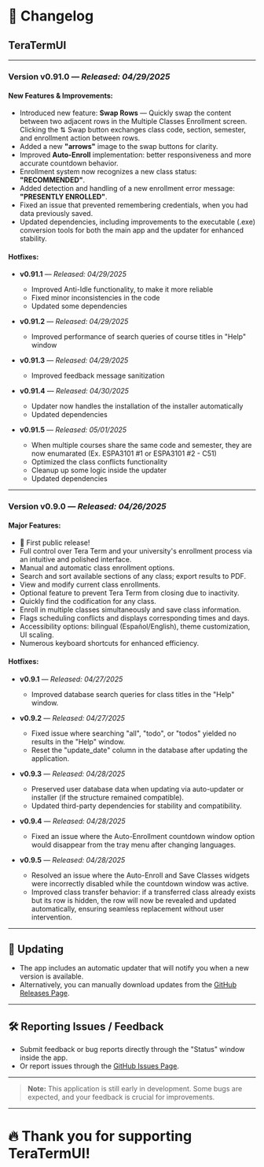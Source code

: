 # 📜 Changelog

## TeraTermUI

---

### **Version v0.91.0** — *Released: 04/29/2025*  

#### New Features & Improvements:
- Introduced new feature: **Swap Rows** — Quickly swap the content between two adjacent rows in the Multiple Classes Enrollment screen. Clicking the ⇅ Swap button exchanges class code, section, semester, and enrollment action between rows.
- Added a new **"arrows"** image to the swap buttons for clarity.
- Improved **Auto-Enroll** implementation: better responsiveness and more accurate countdown behavior.
- Enrollment system now recognizes a new class status: **"RECOMMENDED"**.
- Added detection and handling of a new enrollment error message: **"PRESENTLY ENROLLED"**.
- Fixed an issue that prevented remembering credentials, when you had data previously saved.
- Updated dependencies, including improvements to the executable (.exe) conversion tools for both the main app and the updater for enhanced stability.

#### Hotfixes:
- **v0.91.1** — *Released: 04/29/2025*
  - Improved Anti-Idle functionality, to make it more reliable
  - Fixed minor inconsistencies in the code
  - Updated some dependencies

- **v0.91.2** — *Released: 04/29/2025*
  - Improved performance of search queries of course titles in "Help" window

- **v0.91.3** — *Released: 04/29/2025*
  - Improved feedback message sanitization

- **v0.91.4** — *Released: 04/30/2025*
  - Updater now handles the installation of the installer automatically
  - Updated dependencies

- **v0.91.5** — *Released: 05/01/2025*
  - When multiple courses share the same code and semester, they are now enumarated (Ex. ESPA3101 #1 or ESPA3101 #2 - C51)
  - Optimized the class conflicts functionality
  - Cleanup up some logic inside the updater
  - Updated dependencies

---

### **Version v0.9.0** — *Released: 04/26/2025*  

#### Major Features:
- 🎉 First public release!
- Full control over Tera Term and your university's enrollment process via an intuitive and polished interface.
- Manual and automatic class enrollment options.
- Search and sort available sections of any class; export results to PDF.
- View and modify current class enrollments.
- Optional feature to prevent Tera Term from closing due to inactivity.
- Quickly find the codification for any class.
- Enroll in multiple classes simultaneously and save class information.
- Flags scheduling conflicts and displays corresponding times and days.
- Accessibility options: bilingual (Español/English), theme customization, UI scaling.
- Numerous keyboard shortcuts for enhanced efficiency.

#### Hotfixes:
- **v0.9.1** — *Released: 04/27/2025*  
  - Improved database search queries for class titles in the "Help" window.

- **v0.9.2** — *Released: 04/27/2025*  
  - Fixed issue where searching "all", "todo", or "todos" yielded no results in the "Help" window.
  - Reset the "update_date" column in the database after updating the application.

- **v0.9.3** — *Released: 04/28/2025*  
  - Preserved user database data when updating via auto-updater or installer (if the structure remained compatible).
  - Updated third-party dependencies for stability and compatibility.

- **v0.9.4** — *Released: 04/28/2025*  
  - Fixed an issue where the Auto-Enrollment countdown window option would disappear from the tray menu after changing languages.

- **v0.9.5** — *Released: 04/28/2025*  
  - Resolved an issue where the Auto-Enroll and Save Classes widgets were incorrectly disabled while the countdown window was active.
  - Improved class transfer behavior: if a transferred class already exists but its row is hidden, the row will now be revealed and updated automatically, ensuring seamless replacement without user intervention.
  
---

## 🔄 Updating

- The app includes an automatic updater that will notify you when a new version is available.
- Alternatively, you can manually download updates from the [GitHub Releases Page](https://github.com/Hanuwa/TeraTermUI/releases/latest).

---

## 🛠️ Reporting Issues / Feedback

- Submit feedback or bug reports directly through the "Status" window inside the app.
- Or report issues through the [GitHub Issues Page](https://github.com/Hanuwa/TeraTermUI/issues).

---

> **Note:** This application is still early in development. Some bugs are expected, and your feedback is crucial for improvements.

---

# 🔥 Thank you for supporting TeraTermUI!
